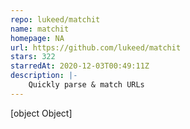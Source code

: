 ```yaml
---
repo: lukeed/matchit
name: matchit
homepage: NA
url: https://github.com/lukeed/matchit
stars: 322
starredAt: 2020-12-03T00:49:11Z
description: |-
    Quickly parse & match URLs
---
```


[object Object]
